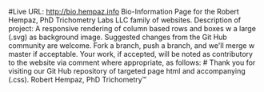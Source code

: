 #Live URL: http://bio.hempaz.info
Bio-Information Page for the Robert Hempaz, PhD Trichometry Labs LLC family of websites.
Description of project:
A responsive rendering of column based rows and boxes w a large (.svg) as background image.
Suggested changes from the Git Hub community are welcome.
Fork a branch, push a branch, and we'll merge w master if acceptable.
Your work, if accepted, will be noted as contributory to the website via comment where appropriate, as follows:
#<!-- Comment here -->
Thank you for visiting our Git Hub repository of targeted page html and accompanying (.css).
Robert Hempaz, PhD Trichometry™
